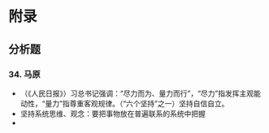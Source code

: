 # 附录

## 分析题

### 34. 马原

+ （《人民日报》）习总书记强调：“尽力而为、量力而行”，“尽力”指发挥主观能动性，“量力”指尊重客观规律。（“六个坚持”之一）坚持自信自立。
+ 坚持系统思维、观念：要把事物放在普遍联系的系统中把握
+ 